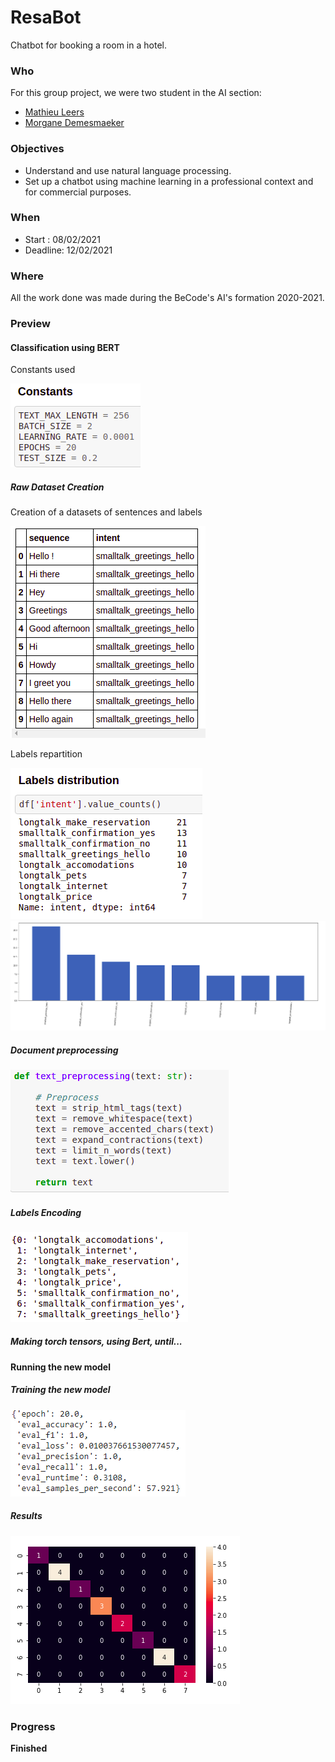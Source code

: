 # ResaBot
Chatbot for booking a room in a hotel.


### Who
For this group project, we were two student in the AI section:
- [Mathieu Leers](https://github.com/leersmathieu)
- [Morgane Demesmaeker](https://github.com/Demesmaeker)


### Objectives
- Understand and use natural language processing.
- Set up a chatbot using machine learning in a professional context and for commercial purposes.


### When
- Start : 08/02/2021
- Deadline: 12/02/2021


### Where
All the work done was made during the BeCode's AI's formation 2020-2021.


### Preview

#### Classification using BERT

Constants used

![Constants](https://github.com/leersmathieu/ResaBot/blob/main/preview/constants.png)


##### Raw Dataset Creation

Creation of a datasets of sentences and labels

![Dataset](https://github.com/leersmathieu/ResaBot/blob/main/preview/head_dataset.png)

Labels repartition

![Labels repartition](https://github.com/leersmathieu/ResaBot/blob/main/preview/labels_distribution1.png)
![Labels repartition](https://github.com/leersmathieu/ResaBot/blob/main/preview/labels_distribution2.png)


##### Document preprocessing
![Preprocessing](https://github.com/leersmathieu/ResaBot/blob/main/preview/preprocessing.png)


##### Labels Encoding
![Labels](https://github.com/leersmathieu/ResaBot/blob/main/preview/labels_encoding.png)


##### Making torch tensors, using Bert, until...


#### Running the new model

##### Training the new model
![Training](https://github.com/leersmathieu/ResaBot/blob/main/preview/training.png)


##### Results
![Confusion matrix](https://github.com/leersmathieu/ResaBot/blob/main/preview/confusion_matrix.png)


### Progress
**Finished**

